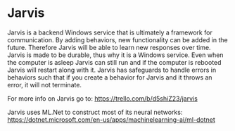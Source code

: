 # Jarvis

Jarvis is a backend Windows service that is ultimately a framework for communication.  By adding behaviors, new functionality can be added in the future.  Therefore Jarvis will be able to learn new responses over time.  Jarvis is made to be durable, thus why it is a Windows service.  Even when the computer is asleep Jarvis can still run and if the computer is rebooted Jarvis will restart along with it.  Jarvis has safeguards to handle errors in behaviors such that if you create a behavior for Jarvis and it throws an error, it will not terminate.

For more info on Jarvis go to:
https://trello.com/b/d5shiZ23/jarvis

Jarvis uses ML.Net to construct most of its neural networks:
https://dotnet.microsoft.com/en-us/apps/machinelearning-ai/ml-dotnet
